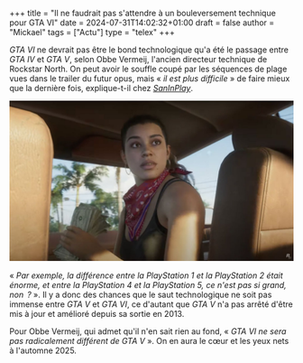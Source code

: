 +++
title = "Il ne faudrait pas s'attendre à un bouleversement technique pour GTA VI"
date = 2024-07-31T14:02:32+01:00
draft = false
author = "Mickael"
tags = ["Actu"]
type = "telex"
+++ 

*GTA VI* ne devrait pas être le bond technologique qu'a été le passage entre *GTA IV* et *GTA V*, selon Obbe Vermeij, l'ancien directeur technique de Rockstar North. On peut avoir le souffle coupé par les séquences de plage vues dans le trailer du futur opus, mais « *il est plus difficile* » de faire mieux que la dernière fois, explique-t-il chez *[SanInPlay](https://www.youtube.com/watch?v=XpF3lMqgPSw)*.

![GTA VI](GTA-VI.jpg "T'es sûr de ce que tu racontes ?")

« *Par exemple, la différence entre la PlayStation 1 et la PlayStation 2 était énorme, et entre la PlayStation 4 et la PlayStation 5, ce n'est pas si grand, non  ?* ». Il y a donc des chances que le saut technologique ne soit pas immense entre *GTA V* et *GTA VI*, ce d'autant que *GTA V* n'a pas arrêté d'être mis à jour et amélioré depuis sa sortie en 2013.

Pour Obbe Vermeij, qui admet qu'il n'en sait rien au fond, « *GTA VI ne sera pas radicalement différent de GTA V* ». On en aura le cœur et les yeux nets à l'automne 2025.